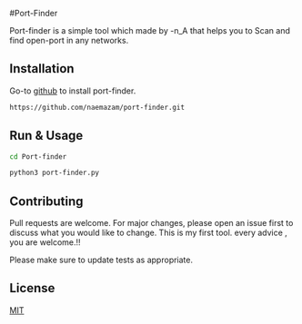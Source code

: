#Port-Finder

Port-finder is a simple tool which made by -n_A that helps you to Scan and find open-port in any networks.  

## Installation

Go-to [github](https://github.com/naemazam/port-finder) to install port-finder.

```bash
https://github.com/naemazam/port-finder.git
```

## Run & Usage

```bash
cd Port-finder

python3 port-finder.py

```

## Contributing
Pull requests are welcome. For major changes, please open an issue first to discuss what you would like to change.
This is my first tool. every advice , you are welcome.!!

Please make sure to update tests as appropriate.

## License
[MIT](https://choosealicense.com/licenses/mit/)
